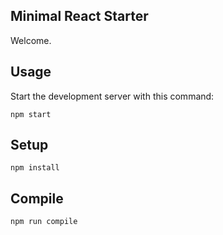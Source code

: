 Minimal React Starter
---

Welcome.


Usage
---

Start the development server with this command:

```
npm start
```



Setup
---

```
npm install
```



Compile
---

```
npm run compile
```